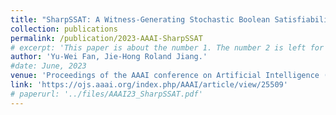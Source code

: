 ```yaml
---
title: "SharpSSAT: A Witness-Generating Stochastic Boolean Satisfiability Solver"
collection: publications
permalink: /publication/2023-AAAI-SharpSSAT
# excerpt: 'This paper is about the number 1. The number 2 is left for future work.'
author: 'Yu-Wei Fan, Jie-Hong Roland Jiang.'
#date: June, 2023
venue: 'Proceedings of the AAAI conference on Artificial Intelligence (AAAI), 2023'
link: 'https://ojs.aaai.org/index.php/AAAI/article/view/25509'
# paperurl: '../files/AAAI23_SharpSSAT.pdf'
---
```

<!-- This paper is about the number 1. The number 2 is left for future work. -->

